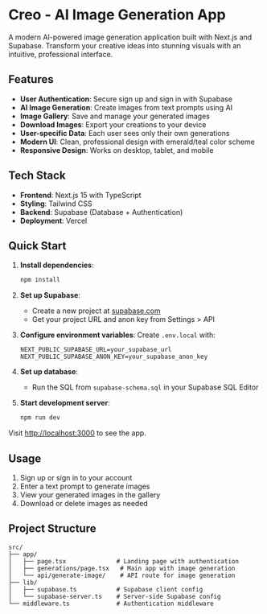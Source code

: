 # Creo - AI Image Generation App

A modern AI-powered image generation application built with Next.js and Supabase. Transform your creative ideas into stunning visuals with an intuitive, professional interface.

## Features

- **User Authentication**: Secure sign up and sign in with Supabase
- **AI Image Generation**: Create images from text prompts using AI
- **Image Gallery**: Save and manage your generated images
- **Download Images**: Export your creations to your device
- **User-specific Data**: Each user sees only their own generations
- **Modern UI**: Clean, professional design with emerald/teal color scheme
- **Responsive Design**: Works on desktop, tablet, and mobile

## Tech Stack

- **Frontend**: Next.js 15 with TypeScript
- **Styling**: Tailwind CSS
- **Backend**: Supabase (Database + Authentication)
- **Deployment**: Vercel

## Quick Start

1. **Install dependencies**:
   ```bash
   npm install
   ```

2. **Set up Supabase**:
   - Create a new project at [supabase.com](https://supabase.com)
   - Get your project URL and anon key from Settings > API

3. **Configure environment variables**:
   Create `.env.local` with:
   ```
   NEXT_PUBLIC_SUPABASE_URL=your_supabase_url
   NEXT_PUBLIC_SUPABASE_ANON_KEY=your_supabase_anon_key
   ```

4. **Set up database**:
   - Run the SQL from `supabase-schema.sql` in your Supabase SQL Editor

5. **Start development server**:
   ```bash
   npm run dev
   ```

Visit [http://localhost:3000](http://localhost:3000) to see the app.

## Usage

1. Sign up or sign in to your account
2. Enter a text prompt to generate images
3. View your generated images in the gallery
4. Download or delete images as needed

## Project Structure

```
src/
├── app/
│   ├── page.tsx              # Landing page with authentication
│   ├── generations/page.tsx   # Main app with image generation
│   └── api/generate-image/    # API route for image generation
├── lib/
│   ├── supabase.ts           # Supabase client config
│   └── supabase-server.ts    # Server-side Supabase config
└── middleware.ts             # Authentication middleware
```